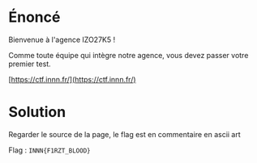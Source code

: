 # Énoncé

Bienvenue à l'agence IZO27K5 !

Comme toute équipe qui intègre notre agence, vous devez passer votre premier test.

[https://ctf.innn.fr/](https://ctf.innn.fr/)

# Solution

Regarder le source de la page, le flag est en commentaire en ascii art

Flag : `INNN{F1RZT_BLOOD}`
